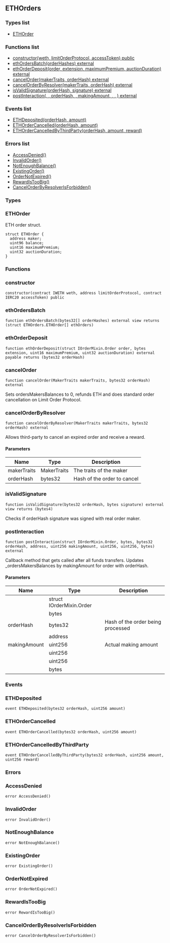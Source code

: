 
## ETHOrders

### Types list
- [ETHOrder](#ethorder)

### Functions list
- [constructor(weth, limitOrderProtocol, accessToken) public](#constructor)
- [ethOrdersBatch(orderHashes) external](#ethordersbatch)
- [ethOrderDeposit(order, extension, maximumPremium, auctionDuration) external](#ethorderdeposit)
- [cancelOrder(makerTraits, orderHash) external](#cancelorder)
- [cancelOrderByResolver(makerTraits, orderHash) external](#cancelorderbyresolver)
- [isValidSignature(orderHash, signature) external](#isvalidsignature)
- [postInteraction(, , orderHash, , makingAmount, , , ) external](#postinteraction)

### Events list
- [ETHDeposited(orderHash, amount) ](#ethdeposited)
- [ETHOrderCancelled(orderHash, amount) ](#ethordercancelled)
- [ETHOrderCancelledByThirdParty(orderHash, amount, reward) ](#ethordercancelledbythirdparty)

### Errors list
- [AccessDenied() ](#accessdenied)
- [InvalidOrder() ](#invalidorder)
- [NotEnoughBalance() ](#notenoughbalance)
- [ExistingOrder() ](#existingorder)
- [OrderNotExpired() ](#ordernotexpired)
- [RewardIsTooBig() ](#rewardistoobig)
- [CancelOrderByResolverIsForbidden() ](#cancelorderbyresolverisforbidden)

### Types
### ETHOrder

ETH order struct.

```solidity
struct ETHOrder {
  address maker;
  uint96 balance;
  uint16 maximumPremium;
  uint32 auctionDuration;
}
```

### Functions
### constructor

```solidity
constructor(contract IWETH weth, address limitOrderProtocol, contract IERC20 accessToken) public
```

### ethOrdersBatch

```solidity
function ethOrdersBatch(bytes32[] orderHashes) external view returns (struct ETHOrders.ETHOrder[] ethOrders)
```

### ethOrderDeposit

```solidity
function ethOrderDeposit(struct IOrderMixin.Order order, bytes extension, uint16 maximumPremium, uint32 auctionDuration) external payable returns (bytes32 orderHash)
```

### cancelOrder

```solidity
function cancelOrder(MakerTraits makerTraits, bytes32 orderHash) external
```
Sets ordersMakersBalances to 0, refunds ETH and does standard order cancellation on Limit Order Protocol.

### cancelOrderByResolver

```solidity
function cancelOrderByResolver(MakerTraits makerTraits, bytes32 orderHash) external
```
Allows third-party to cancel an expired order and receive a reward.

#### Parameters

| Name | Type | Description |
| ---- | ---- | ----------- |
| makerTraits | MakerTraits | The traits of the maker |
| orderHash | bytes32 | Hash of the order to cancel |

### isValidSignature

```solidity
function isValidSignature(bytes32 orderHash, bytes signature) external view returns (bytes4)
```
Checks if orderHash signature was signed with real order maker.

### postInteraction

```solidity
function postInteraction(struct IOrderMixin.Order, bytes, bytes32 orderHash, address, uint256 makingAmount, uint256, uint256, bytes) external
```
Callback method that gets called after all funds transfers.
Updates _ordersMakersBalances by makingAmount for order with orderHash.

#### Parameters

| Name | Type | Description |
| ---- | ---- | ----------- |
|  | struct IOrderMixin.Order |  |
|  | bytes |  |
| orderHash | bytes32 | Hash of the order being processed |
|  | address |  |
| makingAmount | uint256 | Actual making amount |
|  | uint256 |  |
|  | uint256 |  |
|  | bytes |  |

### Events
### ETHDeposited

```solidity
event ETHDeposited(bytes32 orderHash, uint256 amount)
```

### ETHOrderCancelled

```solidity
event ETHOrderCancelled(bytes32 orderHash, uint256 amount)
```

### ETHOrderCancelledByThirdParty

```solidity
event ETHOrderCancelledByThirdParty(bytes32 orderHash, uint256 amount, uint256 reward)
```

### Errors
### AccessDenied

```solidity
error AccessDenied()
```

### InvalidOrder

```solidity
error InvalidOrder()
```

### NotEnoughBalance

```solidity
error NotEnoughBalance()
```

### ExistingOrder

```solidity
error ExistingOrder()
```

### OrderNotExpired

```solidity
error OrderNotExpired()
```

### RewardIsTooBig

```solidity
error RewardIsTooBig()
```

### CancelOrderByResolverIsForbidden

```solidity
error CancelOrderByResolverIsForbidden()
```

